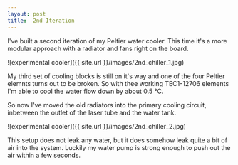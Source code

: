 ```yaml
---
layout: post
title:  2nd Iteration
---
```


I've built a second iteration of my Peltier water cooler. This time it's a more modular approach with a radiator and fans right on the board.

![experimental cooler]({{ site.url }}/images/2nd_chiller_1.jpg)

My third set of cooling blocks is still on it's way and one of the four Peltier elemnts turns out to be broken. So with thee working TEC1-12706 elements
I'm able to cool the water flow down by about 0.5 &#8451;.

So now I've moved the old radiators into the primary cooling circuit, inbetween the outlet of the laser tube and the water tank.

![experimental cooler]({{ site.url }}/images/2nd_chiller_2.jpg)

This setup does not leak any water, but it does somehow leak quite a bit of air into the system. Luckily my water pump is strong enough to push out the air
within a few seconds.
